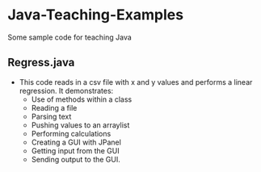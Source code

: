 # Java-Teaching-Examples
Some sample code for teaching Java

## Regress.java
- This code reads in a csv file with x and y values and performs a linear regression. It demonstrates:
  * Use of methods within a class
  * Reading a file
  * Parsing text
  * Pushing values to an arraylist
  * Performing calculations
  * Creating a GUI with JPanel
  * Getting input from the GUI
  * Sending output to the GUI.

